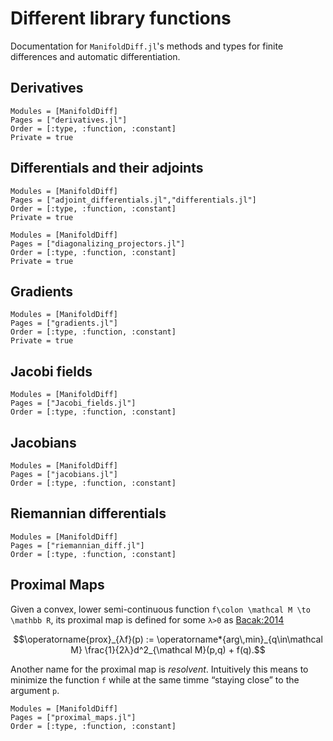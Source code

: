 # Different library functions

Documentation for `ManifoldDiff.jl`'s methods and types for finite differences and automatic differentiation.

## Derivatives

```@autodocs
Modules = [ManifoldDiff]
Pages = ["derivatives.jl"]
Order = [:type, :function, :constant]
Private = true
```

## Differentials and their adjoints

```@autodocs
Modules = [ManifoldDiff]
Pages = ["adjoint_differentials.jl","differentials.jl"]
Order = [:type, :function, :constant]
Private = true
```

```@autodocs
Modules = [ManifoldDiff]
Pages = ["diagonalizing_projectors.jl"]
Order = [:type, :function, :constant]
Private = true
```

## Gradients

```@autodocs
Modules = [ManifoldDiff]
Pages = ["gradients.jl"]
Order = [:type, :function, :constant]
Private = true
```

## Jacobi fields

```@autodocs
Modules = [ManifoldDiff]
Pages = ["Jacobi_fields.jl"]
Order = [:type, :function, :constant]
```

## Jacobians

```@autodocs
Modules = [ManifoldDiff]
Pages = ["jacobians.jl"]
Order = [:type, :function, :constant]
```

## Riemannian differentials

```@autodocs
Modules = [ManifoldDiff]
Pages = ["riemannian_diff.jl"]
Order = [:type, :function, :constant]
```

## Proximal Maps

Given a convex, lower semi-continuous function ``f\colon \mathcal M \to \mathbb R``, its proximal map is defined
for some ``λ>0`` as [Bacak:2014](@cite)

```math
\operatorname{prox}_{λf}(p) := \operatorname*{arg\,min}_{q\in\mathcal M} \frac{1}{2λ}d^2_{\mathcal M}(p,q) + f(q).
```

Another name for the proximal map is _resolvent_.
Intuitively this means to minimize the function ``f`` while at the same timme “staying close”
to the argument ``p``.

```@autodocs
Modules = [ManifoldDiff]
Pages = ["proximal_maps.jl"]
Order = [:type, :function, :constant]
```
